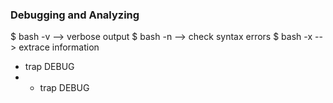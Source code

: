 ### Debugging and Analyzing

$ bash -v --> verbose output 
$ bash -n --> check syntax errors 
$ bash -x --> extrace information 

- trap DEBUG 
- - trap DEBUG



